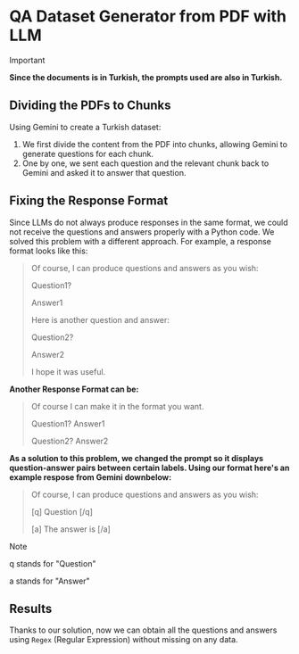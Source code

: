 # QA Dataset Generator from PDF with LLM
>[!IMPORTANT]
>**Since the documents is in Turkish, the prompts used are also in Turkish.**

## Dividing the PDFs to Chunks
Using Gemini to create a Turkish dataset:
1. We first divide the content from the PDF into chunks, allowing Gemini to generate questions for each chunk.
2. One by one, we sent each question and the relevant chunk back to Gemini and asked it to answer that question. 

## Fixing the Response Format
Since LLMs do not always produce responses in the same format, we could not receive the questions and answers properly with a Python code. We solved this problem with a different approach. For example, a response format looks like this:

>Of course, I can produce questions and answers as you wish:
>
>Question1?
>
>Answer1
>
>Here is another question and answer:
>
>Question2?
>
>Answer2
>
>I hope it was useful.

**Another Response Format can be:**

>Of course I can make it in the format you want.
>
>Question1? Answer1
>
>Question2? Answer2



**As a solution to this problem, we changed the prompt so it displays question-answer pairs between certain labels. Using our format here's an example respose from Gemini downbelow:**

>Of course, I can produce questions and answers as you wish:
>
>[q] Question [/q]
>
>[a] The answer is [/a]

>[!NOTE]
>q stands for "Question"
>
>a stands for "Answer"

## Results
Thanks to our solution, now we can obtain all the questions and answers using `Regex` (Regular Expression) without missing on any data.
